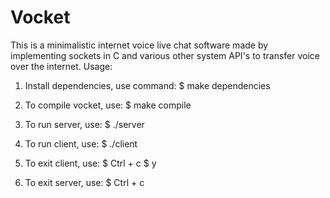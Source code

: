# Vocket
This is a minimalistic internet voice live chat software made by implementing sockets in C and various other system API's to transfer voice over the internet. 
Usage: 
1. Install dependencies, use command:
$ make dependencies

2. To compile vocket, use:
$ make compile

3. To run server, use:
$ ./server <Port>

4. To run client, use:
$ ./client <Server Address> <Port>

5. To exit client, use:
$ Ctrl + c
$ y

6. To exit server, use:
$ Ctrl + c